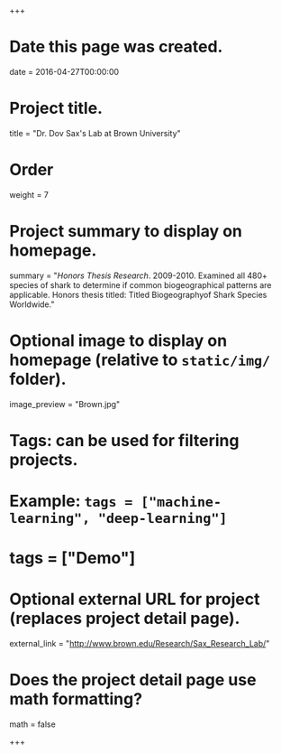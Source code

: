 +++
# Date this page was created.
date = 2016-04-27T00:00:00

# Project title.
title = "Dr. Dov Sax's Lab at Brown University"

# Order 
weight = 7

# Project summary to display on homepage.
summary = "*Honors Thesis Research*. 2009-2010. Examined all 480+ species of shark to determine if common biogeographical patterns are applicable. Honors thesis titled: Titled Biogeographyof Shark Species Worldwide."

# Optional image to display on homepage (relative to `static/img/` folder).
image_preview = "Brown.jpg"

# Tags: can be used for filtering projects.
# Example: `tags = ["machine-learning", "deep-learning"]`
# tags = ["Demo"]

# Optional external URL for project (replaces project detail page).
external_link = "http://www.brown.edu/Research/Sax_Research_Lab/"

# Does the project detail page use math formatting?
math = false

+++

